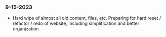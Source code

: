 ### 9-15-2023
 - Hard wipe of almost all old content, files, etc. Preparing for hard reset / refactor / redo of website, including simplification and better organization